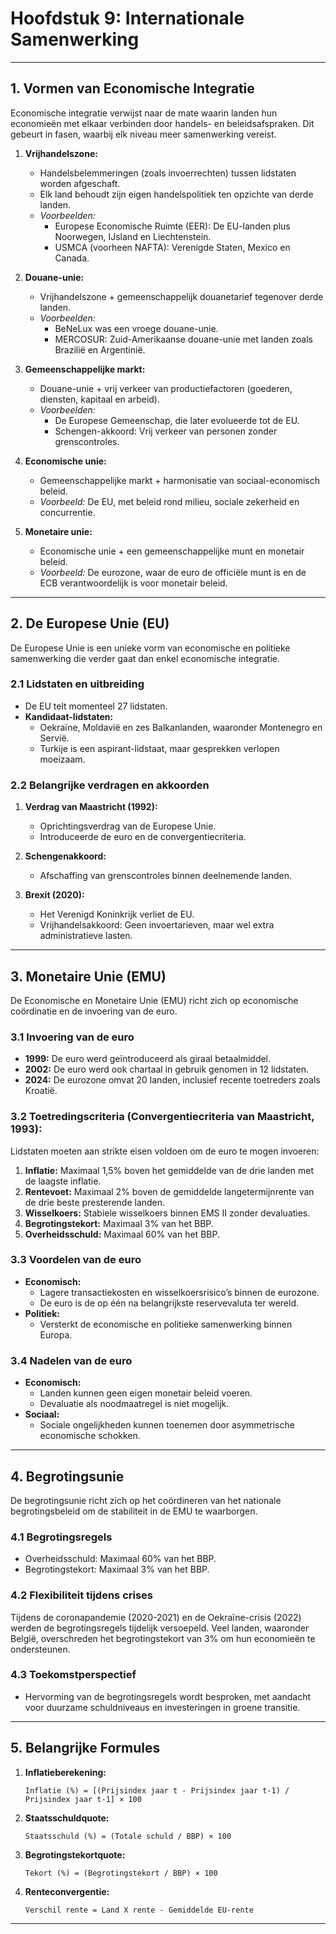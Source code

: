 # Hoofdstuk 9: Internationale Samenwerking

---

## **1. Vormen van Economische Integratie**

Economische integratie verwijst naar de mate waarin landen hun economieën met elkaar verbinden door handels- en beleidsafspraken. Dit gebeurt in fasen, waarbij elk niveau meer samenwerking vereist.

1. **Vrijhandelszone:**  
   - Handelsbelemmeringen (zoals invoerrechten) tussen lidstaten worden afgeschaft.  
   - Elk land behoudt zijn eigen handelspolitiek ten opzichte van derde landen.  
   - *Voorbeelden:*  
     - Europese Economische Ruimte (EER): De EU-landen plus Noorwegen, IJsland en Liechtenstein.  
     - USMCA (voorheen NAFTA): Verenigde Staten, Mexico en Canada.

2. **Douane-unie:**  
   - Vrijhandelszone + gemeenschappelijk douanetarief tegenover derde landen.  
   - *Voorbeelden:*  
     - BeNeLux was een vroege douane-unie.  
     - MERCOSUR: Zuid-Amerikaanse douane-unie met landen zoals Brazilië en Argentinië.

3. **Gemeenschappelijke markt:**  
   - Douane-unie + vrij verkeer van productiefactoren (goederen, diensten, kapitaal en arbeid).  
   - *Voorbeelden:*  
     - De Europese Gemeenschap, die later evolueerde tot de EU.  
     - Schengen-akkoord: Vrij verkeer van personen zonder grenscontroles.

4. **Economische unie:**  
   - Gemeenschappelijke markt + harmonisatie van sociaal-economisch beleid.  
   - *Voorbeeld:* De EU, met beleid rond milieu, sociale zekerheid en concurrentie.

5. **Monetaire unie:**  
   - Economische unie + een gemeenschappelijke munt en monetair beleid.  
   - *Voorbeeld:* De eurozone, waar de euro de officiële munt is en de ECB verantwoordelijk is voor monetair beleid.

---

## **2. De Europese Unie (EU)**

De Europese Unie is een unieke vorm van economische en politieke samenwerking die verder gaat dan enkel economische integratie.

### **2.1 Lidstaten en uitbreiding**
- De EU telt momenteel 27 lidstaten.  
- **Kandidaat-lidstaten:**  
  - Oekraïne, Moldavië en zes Balkanlanden, waaronder Montenegro en Servië.  
  - Turkije is een aspirant-lidstaat, maar gesprekken verlopen moeizaam.

### **2.2 Belangrijke verdragen en akkoorden**
1. **Verdrag van Maastricht (1992):**  
   - Oprichtingsverdrag van de Europese Unie.  
   - Introduceerde de euro en de convergentiecriteria.

2. **Schengenakkoord:**  
   - Afschaffing van grenscontroles binnen deelnemende landen.  

3. **Brexit (2020):**  
   - Het Verenigd Koninkrijk verliet de EU.  
   - Vrijhandelsakkoord: Geen invoertarieven, maar wel extra administratieve lasten.

---

## **3. Monetaire Unie (EMU)**

De Economische en Monetaire Unie (EMU) richt zich op economische coördinatie en de invoering van de euro.

### **3.1 Invoering van de euro**
- **1999:** De euro werd geïntroduceerd als giraal betaalmiddel.  
- **2002:** De euro werd ook chartaal in gebruik genomen in 12 lidstaten.  
- **2024:** De eurozone omvat 20 landen, inclusief recente toetreders zoals Kroatië.

### **3.2 Toetredingscriteria (Convergentiecriteria van Maastricht, 1993):**
Lidstaten moeten aan strikte eisen voldoen om de euro te mogen invoeren:
1. **Inflatie:** Maximaal 1,5% boven het gemiddelde van de drie landen met de laagste inflatie.  
2. **Rentevoet:** Maximaal 2% boven de gemiddelde langetermijnrente van de drie beste presterende landen.  
3. **Wisselkoers:** Stabiele wisselkoers binnen EMS II zonder devaluaties.  
4. **Begrotingstekort:** Maximaal 3% van het BBP.  
5. **Overheidsschuld:** Maximaal 60% van het BBP.

### **3.3 Voordelen van de euro**
- **Economisch:**  
  - Lagere transactiekosten en wisselkoersrisico’s binnen de eurozone.  
  - De euro is de op één na belangrijkste reservevaluta ter wereld.  
- **Politiek:**  
  - Versterkt de economische en politieke samenwerking binnen Europa.  

### **3.4 Nadelen van de euro**
- **Economisch:**  
  - Landen kunnen geen eigen monetair beleid voeren.  
  - Devaluatie als noodmaatregel is niet mogelijk.  
- **Sociaal:**  
  - Sociale ongelijkheden kunnen toenemen door asymmetrische economische schokken.  

---

## **4. Begrotingsunie**

De begrotingsunie richt zich op het coördineren van het nationale begrotingsbeleid om de stabiliteit in de EMU te waarborgen.

### **4.1 Begrotingsregels**
- Overheidsschuld: Maximaal 60% van het BBP.  
- Begrotingstekort: Maximaal 3% van het BBP.  

### **4.2 Flexibiliteit tijdens crises**
Tijdens de coronapandemie (2020-2021) en de Oekraïne-crisis (2022) werden de begrotingsregels tijdelijk versoepeld. Veel landen, waaronder België, overschreden het begrotingstekort van 3% om hun economieën te ondersteunen.

### **4.3 Toekomstperspectief**
- Hervorming van de begrotingsregels wordt besproken, met aandacht voor duurzame schuldniveaus en investeringen in groene transitie.

---

## **5. Belangrijke Formules**

1. **Inflatieberekening:**  
   ```
   Inflatie (%) = [(Prijsindex jaar t - Prijsindex jaar t-1) / Prijsindex jaar t-1] × 100
   ```

2. **Staatsschuldquote:**  
   ```
   Staatsschuld (%) = (Totale schuld / BBP) × 100
   ```

3. **Begrotingstekortquote:**  
   ```
   Tekort (%) = (Begrotingstekort / BBP) × 100
   ```

4. **Renteconvergentie:**  
   ```
   Verschil rente = Land X rente - Gemiddelde EU-rente
   ```

---
